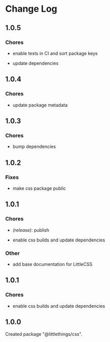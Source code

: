 # Change Log

## 1.0.5

### Chores

- enable tests in CI and sort package keys

- update dependencies


## 1.0.4

### Chores

- update package metadata


## 1.0.3

### Chores

- bump dependencies


## 1.0.2

### Fixes

- make css package public


## 1.0.1

### Chores

- _(release)_: publish

- enable css builds and update dependencies


### Other

- add base documentation for LittleCSS


## 1.0.1

### Chores

- enable css builds and update dependencies


## 1.0.0

Created package "@littlethings/css".

